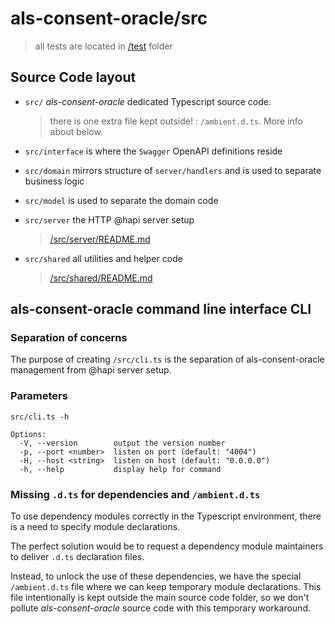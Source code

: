 # als-consent-oracle/src #
> all tests are located in [/test](../test/README.md) folder

## Source Code layout ##

- `src/` _als-consent-oracle_ dedicated Typescript source code.
  > there is one extra file kept outside! : `/ambient.d.ts`. More info about below.

- `src/interface` is where the `Swagger` OpenAPI definitions reside
- `src/domain` mirrors structure of `server/handlers` and is used to separate business logic
- `src/model` is used to separate the domain code
- `src/server` the HTTP @hapi server setup
  > [/src/server/README.md](server/README.md)
- `src/shared` all utilities and helper code
  > [/src/shared/README.md](shared/README.md)

## als-consent-oracle command line interface CLI

### Separation of concerns
The purpose of creating `/src/cli.ts` is the separation of als-consent-oracle management from @hapi server setup.


### Parameters
```text
src/cli.ts -h

Options:
  -V, --version        output the version number
  -p, --port <number>  listen on port (default: "4004")
  -H, --host <string>  listen on host (default: "0.0.0.0")
  -h, --help           display help for command
```


### Missing `.d.ts` for dependencies and `/ambient.d.ts` ###

To use dependency modules correctly in the Typescript environment,
there is a need to specify module declarations.

The perfect solution would be to request a dependency module maintainers to deliver `.d.ts` declaration files.

Instead, to unlock the use of these dependencies, we have the special `/ambient.d.ts` file where we can keep temporary module declarations. This file intentionally is kept outside the main source code folder, so we don't pollute _als-consent-oracle_ source code with this temporary workaround.
